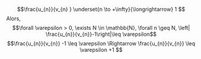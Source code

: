 $$\frac{u_{n}}{v_{n} } \underset{n \to +\infty}{\longrightarrow} 1 $$
Alors, 
$$\forall \varepsilon > 0, \exists N \in \mathbb{N}, \forall n \geq N, \left| \frac{u_{n}}{v_{n}}-1\right|\leq \varepsilon$$
$$\frac{u_{n}}{v_{n}} -1 \leq \varepsilon \Rightarrow \frac{u_{n}}{v_{n}} \leq \varepsilon +1 $$

